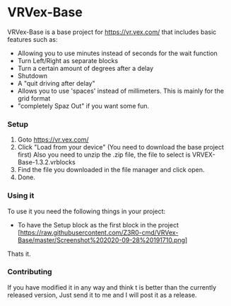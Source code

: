 # VRVex-Base

VRVex-Base is a base project for https://vr.vex.com/ that includes basic features such as:

- Allowing you to use minutes instead of seconds for the wait function
- Turn Left/Right as separate blocks
- Turn a certain amount of degrees after a delay
- Shutdown
- A "quit driving after delay"
- Allows you to use 'spaces' instead of millimeters. This is mainly for the grid format
- "completely Spaz Out" if you want some fun.



### Setup

1. Goto https://vr.vex.com/
2. Click "Load from your device" (You need to download the base project first) Also you need to unzip the .zip file, the file to select is VRVEX-Base-1.3.2.vrblocks
3. Find the file you downloaded in the file manager and click open.
4. Done.



### Using it

To use it you need the following things in your project:

- To have the Setup block as the first block in the project
[https://raw.githubusercontent.com/Z3R0-cmd/VRVex-Base/master/Screenshot%202020-09-28%20191710.png]

Thats it.
### Contributing
If you have modified it in any way and think t is better than the currently released version, Just send it to me and I will post it as a release.
